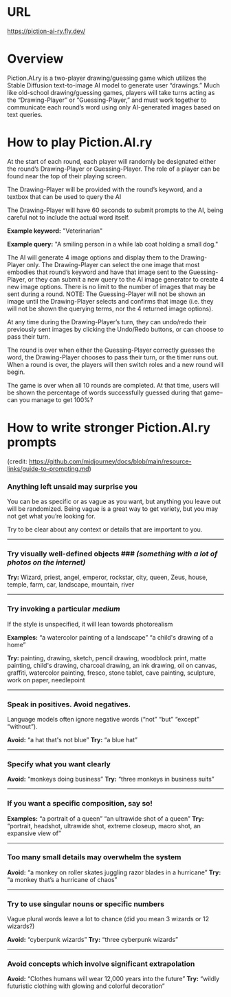 # URL
https://piction-ai-ry.fly.dev/

# Overview
Piction.AI.ry is a two-player drawing/guessing game which utilizes the Stable Diffusion text-to-image AI model to generate user “drawings.” Much like old-school drawing/guessing games, players will take turns acting as the “Drawing-Player” or “Guessing-Player,” and must work together to communicate each round’s word using only AI-generated images based on text queries.

# How to play Piction.AI.ry
At the start of each round, each player will randomly be designated either the round’s Drawing-Player or Guessing-Player. The role of a player can be found near the top of their playing screen.

The Drawing-Player will be provided with the round’s keyword, and a textbox that can be used to query the AI

The Drawing-Player will have 60 seconds to submit prompts to the AI, being careful not to include the actual word itself.

**Example keyword:** "Veterinarian"

**Example query:** "A smiling person in a while lab coat holding a small dog."

The AI will generate 4 image options and display them to the Drawing-Player only. The Drawing-Player can select the one image that most embodies that round’s keyword and have that image sent to the Guessing-Player, or they can submit a new query to the AI image generator to create 4 new image options. There is no limit to the number of images that may be sent during a round.
NOTE: The Guessing-Player will not be shown an image until the Drawing-Player selects and confirms that image (i.e. they will not be shown the querying terms, nor the 4 returned image options).

At any time during the Drawing-Player’s turn, they can undo/redo their previously sent images by clicking the Undo/Redo buttons, or can choose to pass their turn.

The round is over when either the Guessing-Player correctly guesses the word, the Drawing-Player chooses to pass their turn, or the timer runs out. When a round is over, the players will then switch roles and a new round will begin.

The game is over when all 10 rounds are completed. At that time, users will be shown the percentage of words successfully guessed during that game–can you manage to get 100%?

# How to write stronger Piction.AI.ry prompts
(credit: https://github.com/midjourney/docs/blob/main/resource-links/guide-to-prompting.md)

### Anything left unsaid may surprise you ###

You can be as specific or as vague as you want, but anything you leave out will be randomized. Being vague is a great way to get variety, but you may not get what you’re looking for. 

Try to be clear about any context or details that are important to you.

---
### Try visually well-defined objects ### *(something with a lot of photos on the internet)*

**Try:** Wizard, priest, angel, emperor, rockstar, city, queen, Zeus, house, temple, farm, car, landscape, mountain, river

---
### Try invoking a particular *medium* ###

If the style is unspecified, it will lean towards photorealism

**Examples:** “a watercolor painting of a landscape” “a child's drawing of a home”

**Try:** painting, drawing, sketch, pencil drawing, woodblock print, matte painting, child's drawing, charcoal drawing, an ink drawing, oil on canvas, graffiti, watercolor painting, fresco, stone tablet, cave painting, sculpture, work on paper, needlepoint

---
### Speak in positives. Avoid negatives. ###

Language models often ignore negative words (“not” “but” “except” “without”).

**Avoid:** “a hat that's not blue”
**Try:** “a blue hat”

---
### Specify what you want clearly ###

**Avoid:** “monkeys doing business”
**Try:** “three monkeys in business suits”

---
### If you want a specific composition, say so! ###

**Examples:** “a portrait of a queen” “an ultrawide shot of a queen”
**Try:** “portrait, headshot, ultrawide shot, extreme closeup, macro shot, an expansive view of”

---
### Too many small details may overwhelm the system ###

**Avoid:** “a monkey on roller skates juggling razor blades in a hurricane”
**Try:** “a monkey that’s a hurricane of chaos”

---
### Try to use singular nouns or specific numbers ###
Vague plural words leave a lot to chance (did you mean 3 wizards or 12 wizards?)

**Avoid:** “cyberpunk wizards”
**Try:** “three cyberpunk wizards”

---
### Avoid concepts which involve significant extrapolation ###

**Avoid:** “Clothes humans will wear 12,000 years into the future”
**Try:** “wildly futuristic clothing with glowing and colorful decoration”